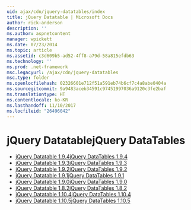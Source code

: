 ```yaml
---
uid: ajax/cdn/jquery-datatables/index
title: jQuery Datatable | Microsoft Docs
author: rick-anderson
description: ''
ms.author: aspnetcontent
manager: wpickett
ms.date: 07/23/2014
ms.topic: article
ms.assetid: c3d609b5-ad52-4ff8-a79d-58a815efdb63
ms.technology: ''
ms.prod: .net-framework
msc.legacyurl: /ajax/cdn/jquery-datatables
msc.type: folder
ms.openlocfilehash: 02326601e712f51a591eb74b6cf7c4a8abe0404a
ms.sourcegitcommit: 9a9483aceb34591c97451997036a9120c3fe2baf
ms.translationtype: HT
ms.contentlocale: ko-KR
ms.lasthandoff: 11/10/2017
ms.locfileid: "26496042"
---
```

<a name="jquery-datatables"></a><span data-ttu-id="27578-102">jQuery Datatable</span><span class="sxs-lookup"><span data-stu-id="27578-102">jQuery DataTables</span></span>
====================
- [<span data-ttu-id="27578-103">jQuery Datatable 1.9.4</span><span class="sxs-lookup"><span data-stu-id="27578-103">jQuery DataTables 1.9.4</span></span>](cdnjquerydatatables194.md)
- [<span data-ttu-id="27578-104">jQuery Datatable 1.9.3</span><span class="sxs-lookup"><span data-stu-id="27578-104">jQuery DataTables 1.9.3</span></span>](cdnjquerydatatables193.md)
- [<span data-ttu-id="27578-105">jQuery Datatable 1.9.2</span><span class="sxs-lookup"><span data-stu-id="27578-105">jQuery DataTables 1.9.2</span></span>](cdnjquerydatatables192.md)
- [<span data-ttu-id="27578-106">jQuery Datatable 1.9.1</span><span class="sxs-lookup"><span data-stu-id="27578-106">jQuery DataTables 1.9.1</span></span>](cdnjquerydatatables191.md)
- [<span data-ttu-id="27578-107">jQuery Datatable 1.9.0</span><span class="sxs-lookup"><span data-stu-id="27578-107">jQuery DataTables 1.9.0</span></span>](cdnjquerydatatables190.md)
- [<span data-ttu-id="27578-108">jQuery Datatable 1.8.2</span><span class="sxs-lookup"><span data-stu-id="27578-108">jQuery DataTables 1.8.2</span></span>](cdnjquerydatatables182.md)
- [<span data-ttu-id="27578-109">jQuery Datatable 1.10.4</span><span class="sxs-lookup"><span data-stu-id="27578-109">jQuery DataTables 1.10.4</span></span>](cdnjquerydatatables104.md)
- [<span data-ttu-id="27578-110">jQuery Datatable 1.10.5</span><span class="sxs-lookup"><span data-stu-id="27578-110">jQuery DataTables 1.10.5</span></span>](cdnjquerydatatables105.md)
